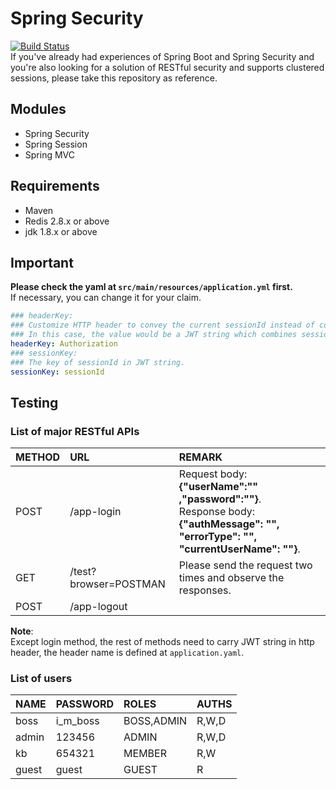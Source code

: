 # Spring Security
[![Build Status](https://travis-ci.org/kb19900709/spring-security.svg?branch=master)](https://travis-ci.org/kb19900709/spring-security)  
If you've already had experiences of Spring Boot and Spring Security and you're also looking for a solution of RESTful security and supports clustered sessions, please take this repository as reference.  

## Modules
- Spring Security
- Spring Session
- Spring MVC

## Requirements
- Maven
- Redis 2.8.x or above
- jdk 1.8.x or above

## Important
**Please check the yaml at `src/main/resources/application.yml` first.**  
If necessary, you can change it for your claim.
```yaml
### headerKey:
### Customize HTTP header to convey the current sessionId instead of cookies.
### In this case, the value would be a JWT string which combines sessionId.
headerKey: Authorization
### sessionKey:
### The key of sessionId in JWT string.
sessionKey: sessionId
```

## Testing
### List of major RESTful APIs
|METHOD|URL|REMARK|
|:--|:--|:--|
|POST|/app-login|Request body: **{"userName":"" ,"password":""}**.<br>Response body: **{"authMessage": "", "errorType": "", "currentUserName": ""}**.|
|GET|/test?browser=POSTMAN|Please send the request two times and observe the responses.|
|POST|/app-logout||

**Note**:  
Except login method, the rest of methods need to carry JWT string in http header, the header name is defined at `application.yaml`.

### List of users
|NAME|PASSWORD|ROLES|AUTHS|
|:--|:--|:--|:--|
|boss|i_m_boss|BOSS,ADMIN|R,W,D|
|admin|123456|ADMIN|R,W,D|
|kb|654321|MEMBER|R,W|
|guest|guest|GUEST|R|
